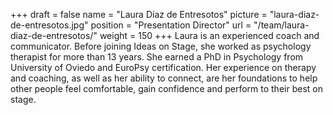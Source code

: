 +++
draft		= false
name		= "Laura Díaz de Entresotos"
picture		= "laura-diaz-de-entresotos.jpg"
position 	= "Presentation Director"
url			= "/team/laura-diaz-de-entresotos/"
weight		= 150
+++
Laura is an experienced coach and communicator. Before joining Ideas on Stage, she worked as psychology therapist for more than 13 years. She earned a PhD in Psychology from University of Oviedo and EuroPsy certification. Her experience on therapy and coaching, as well as her ability to connect, are her foundations to help other people feel comfortable, gain confidence and perform to their best on stage.
